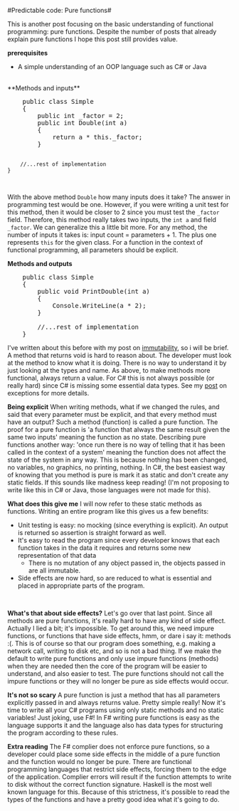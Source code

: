 #Predictable code: Pure functions#

This is another post focusing on the basic understanding of functional programming: pure functions. Despite the number of posts that already explain pure functions I hope this post still provides value. 

**prerequisites**
- A simple understanding of an OOP language such as C# or Java

<br>
**Methods and inputs**
<pre lang="csharp">
    public class Simple
    {
        public int _factor = 2;
        public int Double(int a)
        {
            return a * this._factor;
        }

        //...rest of implementation
    }
</pre>

With the above method ``Double`` how many inputs does it take? The answer in programming test would be one. However, if you were writing a unit test for this method, then it would be closer to 2 since you must test the ``_factor`` field. Therefore, this method really takes two inputs, the ``int a`` and field ``_factor``. We can generalize this a little bit more. For any method, the number of inputs it takes is: input count = parameters + 1. The plus one represents ``this`` for the given class. For a function in the context of functional programming, all parameters should be explicit. 

**Methods and outputs**
<pre lang="csharp">
    public class Simple
    {
        public void PrintDouble(int a)
        {
            Console.WriteLine(a * 2);
        }

        //...rest of implementation
    }
</pre>

I've written about this before with my post on 	[immutability](http://www.codingwithsam.com/predictable-code/), so i will be brief. A method that returns void is hard to reason about. The developer must look at the method to know what it is doing. There is no way to understand it by just looking at the types and name. As above, to make methods more functional, always return a value. For C# this is not always possible (or really hard) since C# is missing some essential data types. See my [post](http://www.codingwithsam.com/net-none-none-none-or-exceptions/) on exceptions for more details.


**Being explicit**
When writing methods, what if we changed the rules, and said that every parameter must be explicit, and that every method must have an output? Such a method (function) is called a pure function. The proof for a pure function is 'a function that always the same result given the same two inputs' meaning the function as no state. Describing pure functions another way: 'once run there is no way of telling that it has been called in the context of a system' meaning the function does not affect the state of the system in any way. This is because nothing has been changed, no variables, no  graphics, no printing, nothing. In C#, the best easiest way of knowing that you method is pure is mark it as static and don't create any static fields. If this sounds like madness keep reading! (I'm not proposing to write like this in C# or Java, those languages were not made for this). 

**What does this give me**
I will now refer to these static methods as functions. Writing an entire program like this gives us a few benefits:

- Unit testing is easy: no mocking (since everything is explicit). An output is returned so assertion is straight forward as well. 
- It's easy to read the program since every developer knows that each function takes in the data it requires and returns some new representation of that data
    - There is no mutation of any object passed in, the objects passed in are all immutable.
- Side effects are now hard, so are reduced to what is essential and placed in appropriate parts of the program. 
<br>

**What's that about side effects?**
Let's go over that last point. Since all methods are pure functions, it's really hard to have any kind of side effect. Actually I lied a bit; it's impossible. To get around this, we need impure functions, or functions that have side effects, hmm, or dare i say it: methods :(. This is of course so that our program does something, e.g. making a network call, writing to disk etc, and so is not a bad thing. If we make the default to write pure functions and only use impure functions (methods) when they are needed then the core of the program will be easier to understand, and also easier to test. The pure functions should not call the impure functions or they will no longer be pure as side effects would occur.

**It's not so scary**
A pure function is just a method that has all parameters explicitly passed in and always returns value. Pretty simple really! Now it's time to write all your C# programs using only static methods and no static variables! Just joking, use F#! In F# writing pure functions is easy as the language supports it and the language also has data types for structuring the program according to these rules. 

**Extra reading**
The F# complier does not enforce pure functions, so a developer could place some side effects in the middle of a pure function and the function would no longer be pure. There are functional programming languages that restrict side effects, forcing them to the edge of the application. Complier errors will result if the function attempts to write to disk without the correct function signature. Haskell is the most well known language for this. Because of this strictness, it's possible to read the types of the functions and have a pretty good idea what it's going to do. 

